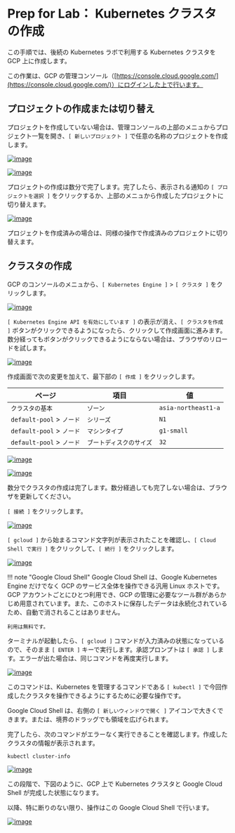 # Prep for Lab： Kubernetes クラスタの作成

この手順では、後続の Kubernetes ラボで利用する Kubernetes クラスタを GCP 上に作成します。

この作業は、GCP の管理コンソール（[https://console.cloud.google.com/](https://console.cloud.google.com/)）にログインした上で行います。


## プロジェクトの作成または切り替え

プロジェクトを作成していない場合は、管理コンソールの上部のメニュからプロジェクト一覧を開き、`[ 新しいプロジェクト ]` で任意の名称のプロジェクトを作成します。

[![image](https://user-images.githubusercontent.com/2920259/98776476-55b7b680-2432-11eb-931b-c09d96d858f8.png)](https://user-images.githubusercontent.com/2920259/98776476-55b7b680-2432-11eb-931b-c09d96d858f8.png)

[![image](https://user-images.githubusercontent.com/2920259/98776547-7a139300-2432-11eb-9847-75727262076f.png)](https://user-images.githubusercontent.com/2920259/98776547-7a139300-2432-11eb-9847-75727262076f.png)

プロジェクトの作成は数分で完了します。完了したら、表示される通知の `[ プロジェクトを選択 ]` をクリックするか、上部のメニュから作成したプロジェクトに切り替えます。

[![image](https://user-images.githubusercontent.com/2920259/98776725-d7a7df80-2432-11eb-86f8-56ca58101b75.png)](https://user-images.githubusercontent.com/2920259/98776725-d7a7df80-2432-11eb-86f8-56ca58101b75.png)

プロジェクトを作成済みの場合は、同様の操作で作成済みのプロジェクトに切り替えます。


## クラスタの作成

GCP のコンソールのメニュから、`[ Kubernetes Engine ]` > `[ クラスタ ]` をクリックします。

[![image](https://user-images.githubusercontent.com/2920259/99140182-b2a9ab80-2682-11eb-908d-febc94012712.png)](https://user-images.githubusercontent.com/2920259/99140182-b2a9ab80-2682-11eb-908d-febc94012712.png)

`[ Kubernetes Engine API を有効にしています ]` の表示が消え、`[ クラスタを作成 ]` ボタンがクリックできるようになったら、クリックして作成画面に進みます。数分経ってもボタンがクリックできるようにならない場合は、ブラウザのリロードを試します。

[![image](https://user-images.githubusercontent.com/2920259/99140410-34023d80-2685-11eb-9ff9-633e2ef53233.png)](https://user-images.githubusercontent.com/2920259/99140410-34023d80-2685-11eb-9ff9-633e2ef53233.png)

作成画面で次の変更を加えて、最下部の `[ 作成 ]` をクリックします。

| ページ | 項目 | 値 |
| - | - | - |
| `クラスタの基本` | `ゾーン` | `asia-northeast1-a` |
| `default-pool` > `ノード` | `シリーズ` | `N1` |
| `default-pool` > `ノード` | `マシンタイプ` | `g1-small` |
| `default-pool` > `ノード` | `ブートディスクのサイズ` | `32` |

[![image](https://user-images.githubusercontent.com/2920259/99140420-4da38500-2685-11eb-91d4-e85bcfe6f380.png)](https://user-images.githubusercontent.com/2920259/99140420-4da38500-2685-11eb-91d4-e85bcfe6f380.png)

[![image](https://user-images.githubusercontent.com/2920259/99140441-7b88c980-2685-11eb-8297-d836f8a53f09.png)](https://user-images.githubusercontent.com/2920259/99140441-7b88c980-2685-11eb-8297-d836f8a53f09.png)

数分でクラスタの作成は完了します。数分経過しても完了しない場合は、ブラウザを更新してください。

`[ 接続 ]` をクリックします。

[![image](https://user-images.githubusercontent.com/2920259/99140532-141f4980-2686-11eb-913e-39cde444e310.png)](https://user-images.githubusercontent.com/2920259/99140532-141f4980-2686-11eb-913e-39cde444e310.png)

`[ gcloud ]` から始まるコマンド文字列が表示されたことを確認し、`[ Cloud Shell で実行 ]` をクリックして、`[ 続行 ]` をクリックします。

[![image](https://user-images.githubusercontent.com/2920259/99140542-25685600-2686-11eb-8d71-fbd23333942f.png)](https://user-images.githubusercontent.com/2920259/99140542-25685600-2686-11eb-8d71-fbd23333942f.png)

!!! note "Google Cloud Shell"
    Google Cloud Shell は、Google Kubernetes Engine だけでなく GCP のサービス全体を操作できる汎用 Linux ホストです。GCP アカウントごとにひとつ利用でき、GCP の管理に必要なツール群があらかじめ用意されています。また、このホストに保存したデータは永続化されているため、自動で消されることはありません。
    
    利用は無料です。

ターミナルが起動したら、`[ gcloud ]` コマンドが入力済みの状態になっているので、そのまま `[ ENTER ]` キーで実行します。承認プロンプトは `[ 承認 ]` します。エラーが出た場合は、同じコマンドを再度実行します。

[![image](https://user-images.githubusercontent.com/2920259/99140665-146c1480-2687-11eb-8ddf-77a33df498ca.png)](https://user-images.githubusercontent.com/2920259/99140665-146c1480-2687-11eb-8ddf-77a33df498ca.png)

このコマンドは、Kubernetes を管理するコマンドである `[ kubectl ]` で今回作成したクラスタを操作できるようにするために必要な操作です。

Google Cloud Shell は、右側の `[ 新しいウィンドウで開く ]` アイコンで大きくできます。または、境界のドラッグでも領域を広げられます。

完了したら、次のコマンドがエラーなく実行できることを確認します。作成したクラスタの情報が表示されます。

```bash
kubectl cluster-info
```

[![image](https://user-images.githubusercontent.com/2920259/99140706-83e20400-2687-11eb-9ce2-991c865bb5bf.png)](https://user-images.githubusercontent.com/2920259/99140706-83e20400-2687-11eb-9ce2-991c865bb5bf.png)

この段階で、下図のように、GCP 上で Kubernetes クラスタと Google Cloud Shell が完成した状態になります。

以降、特に断りのない限り、操作はこの Google Cloud Shell で行います。

[![image](https://user-images.githubusercontent.com/2920259/99185260-f63c0c80-278b-11eb-9615-7cef5f2c8e55.png)](https://user-images.githubusercontent.com/2920259/99185260-f63c0c80-278b-11eb-9615-7cef5f2c8e55.png)
